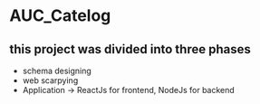 # AUC_Catelog

## this project was divided into three phases 
- schema designing 
- web scarpying 
- Application -> ReactJs for frontend, NodeJs for backend

